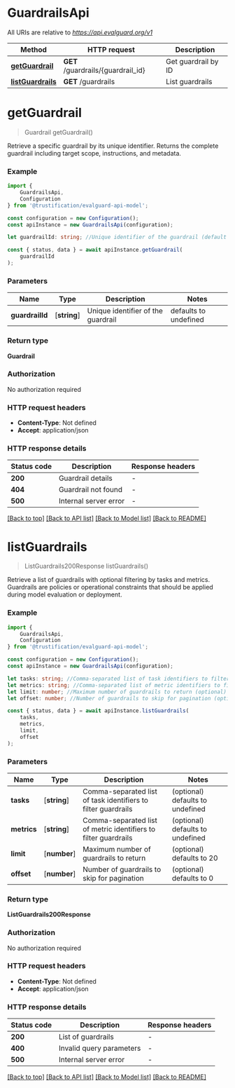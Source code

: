 # GuardrailsApi

All URIs are relative to *https://api.evalguard.org/v1*

|Method | HTTP request | Description|
|------------- | ------------- | -------------|
|[**getGuardrail**](#getguardrail) | **GET** /guardrails/{guardrail_id} | Get guardrail by ID|
|[**listGuardrails**](#listguardrails) | **GET** /guardrails | List guardrails|

# **getGuardrail**
> Guardrail getGuardrail()

Retrieve a specific guardrail by its unique identifier. Returns the complete guardrail including target scope, instructions, and metadata. 

### Example

```typescript
import {
    GuardrailsApi,
    Configuration
} from '@trustification/evalguard-api-model';

const configuration = new Configuration();
const apiInstance = new GuardrailsApi(configuration);

let guardrailId: string; //Unique identifier of the guardrail (default to undefined)

const { status, data } = await apiInstance.getGuardrail(
    guardrailId
);
```

### Parameters

|Name | Type | Description  | Notes|
|------------- | ------------- | ------------- | -------------|
| **guardrailId** | [**string**] | Unique identifier of the guardrail | defaults to undefined|


### Return type

**Guardrail**

### Authorization

No authorization required

### HTTP request headers

 - **Content-Type**: Not defined
 - **Accept**: application/json


### HTTP response details
| Status code | Description | Response headers |
|-------------|-------------|------------------|
|**200** | Guardrail details |  -  |
|**404** | Guardrail not found |  -  |
|**500** | Internal server error |  -  |

[[Back to top]](#) [[Back to API list]](../README.md#documentation-for-api-endpoints) [[Back to Model list]](../README.md#documentation-for-models) [[Back to README]](../README.md)

# **listGuardrails**
> ListGuardrails200Response listGuardrails()

Retrieve a list of guardrails with optional filtering by tasks and metrics. Guardrails are policies or operational constraints that should be applied during  model evaluation or deployment. 

### Example

```typescript
import {
    GuardrailsApi,
    Configuration
} from '@trustification/evalguard-api-model';

const configuration = new Configuration();
const apiInstance = new GuardrailsApi(configuration);

let tasks: string; //Comma-separated list of task identifiers to filter guardrails (optional) (default to undefined)
let metrics: string; //Comma-separated list of metric identifiers to filter guardrails (optional) (default to undefined)
let limit: number; //Maximum number of guardrails to return (optional) (default to 20)
let offset: number; //Number of guardrails to skip for pagination (optional) (default to 0)

const { status, data } = await apiInstance.listGuardrails(
    tasks,
    metrics,
    limit,
    offset
);
```

### Parameters

|Name | Type | Description  | Notes|
|------------- | ------------- | ------------- | -------------|
| **tasks** | [**string**] | Comma-separated list of task identifiers to filter guardrails | (optional) defaults to undefined|
| **metrics** | [**string**] | Comma-separated list of metric identifiers to filter guardrails | (optional) defaults to undefined|
| **limit** | [**number**] | Maximum number of guardrails to return | (optional) defaults to 20|
| **offset** | [**number**] | Number of guardrails to skip for pagination | (optional) defaults to 0|


### Return type

**ListGuardrails200Response**

### Authorization

No authorization required

### HTTP request headers

 - **Content-Type**: Not defined
 - **Accept**: application/json


### HTTP response details
| Status code | Description | Response headers |
|-------------|-------------|------------------|
|**200** | List of guardrails |  -  |
|**400** | Invalid query parameters |  -  |
|**500** | Internal server error |  -  |

[[Back to top]](#) [[Back to API list]](../README.md#documentation-for-api-endpoints) [[Back to Model list]](../README.md#documentation-for-models) [[Back to README]](../README.md)

